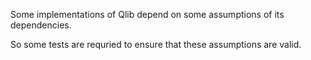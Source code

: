 Some implementations of Qlib depend on some assumptions of its dependencies.

So some tests are requried to ensure that these assumptions are valid.

